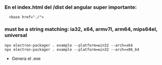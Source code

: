 ### En el index.html del /dist del angular super importante:

```
  <base href="./">
```

### must be a string matching: ia32, x64, armv7l, arm64, mips64el, universal
```
npx electron-packager . example --platform=win32 --arch=x64
npx electron-packager . example --platform=win32 --arch=x86_64
```
- Genera el .exe